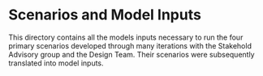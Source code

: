 # Scenarios and Model Inputs
This directory contains all the models inputs necessary to run the four primary scenarios developed through many iterations with the Stakehold Advisory group and the Design Team.  Their scenarios were subsequently translated into model inputs.
